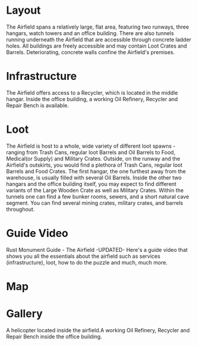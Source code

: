 # Layout

 
The Airfield spans a relatively large, flat area, featuring two runways, three hangars, watch towers and an office building. There are also tunnels running underneath the Airfield that are accessible through concrete ladder holes.
All buildings are freely accessible and may contain Loot Crates and Barrels.
Deteriorating, concrete walls confine the Airfield's premises.
# Infrastructure

 
The Airfield offers access to a Recycler, which is located in the middle hangar.
Inside the office building, a working Oil Refinery, Recycler and Repair Bench is available.
# Loot

 
The Airfield is host to a whole, wide variety of different loot spawns - ranging from Trash Cans, regular loot Barrels and Oil Barrels to Food, Medical(or Supply) and Military Crates.
Outside, on the runway and the Airfield's outskirts, you would find a plethora of Trash Cans, regular loot Barrels and Food Crates.
The first hangar, the one furthest away from the warehouse, is usually filled with several Oil Barrels.
Inside the other two hangars and the office building itself, you may expect to find different variants of the Large Wooden Crate as well as Military Crates.
Within the tunnels one can find a few bunker rooms, sewers, and a short natural cave segment. You can find several mining crates, military crates, and barrels throughout.
# Guide Video

 Rust Monument Guide - The Airfield -UPDATED- 
Here's a guide video that shows you all the essentials about the airfield such as services (infrastructure), loot, how to do the puzzle and much, much more.
# Map


# Gallery

A helicopter located inside the airfield.A working Oil Refinery, Recycler and Repair Bench inside the office building.
